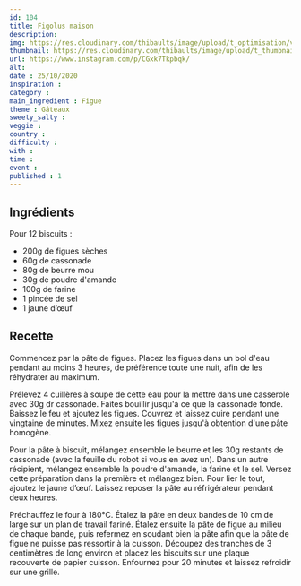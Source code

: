 ```yaml
---
id: 104
title: Figolus maison
description: 
img: https://res.cloudinary.com/thibaults/image/upload/t_optimisation/v1603827507/Recipes/20201025_figolus.jpg
thumbnail: https://res.cloudinary.com/thibaults/image/upload/t_thumbnail_josie/v1603827507/Recipes/20201025_figolus.jpg
url: https://www.instagram.com/p/CGxk7Tkpbqk/
alt: 
date : 25/10/2020
inspiration : 
category : 
main_ingredient : Figue
theme : Gâteaux
sweety_salty : 
veggie : 
country :
difficulty :
with : 
time : 
event :
published : 1
---
```


## Ingrédients
Pour 12 biscuits :
 - 200g de figues sèches
 - 60g de cassonade
 - 80g de beurre mou
 - 30g de poudre d'amande
 - 100g de farine
 - 1 pincée de sel
 - 1 jaune d’œuf

## Recette
Commencez par la pâte de figues. Placez les figues dans un bol d'eau pendant au moins 3 heures, de préférence toute une nuit, afin de les réhydrater au maximum.

Prélevez 4 cuillères à soupe de cette eau pour la mettre dans une casserole avec 30g dr cassonade. Faites bouillir jusqu'à ce que la cassonade fonde. Baissez le feu et ajoutez les figues. Couvrez et laissez cuire pendant une vingtaine de minutes. Mixez ensuite les figues jusqu'à obtention d'une pâte homogène.

Pour la pâte à biscuit, mélangez ensemble le beurre et les 30g restants de cassonade (avec la feuille du robot si vous en avez un). Dans un autre récipient, mélangez ensemble la poudre d'amande, la farine et le sel. Versez cette préparation dans la première et mélangez bien. Pour lier le tout, ajoutez le jaune d’œuf. Laissez reposer la pâte au réfrigérateur pendant deux heures.

Préchauffez le four à 180°C. Étalez la pâte en deux bandes de 10 cm de large sur un plan de travail fariné. Étalez ensuite la pâte de figue au milieu de chaque bande, puis refermez en soudant bien la pâte afin que la pâte de figue ne puisse pas ressortir à la cuisson. Découpez des tranches de 3 centimètres de long environ et placez les biscuits sur une plaque recouverte de papier cuisson. Enfournez pour 20 minutes et laissez refroidir sur une grille.